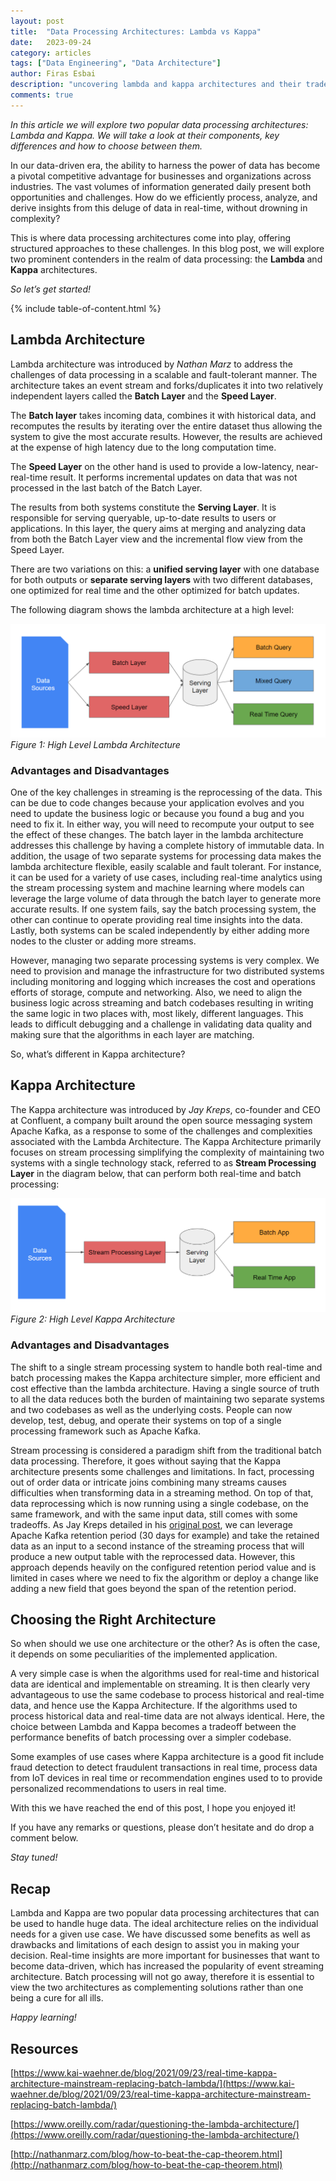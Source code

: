 ```yaml
---
layout: post
title:  "Data Processing Architectures: Lambda vs Kappa"
date:   2023-09-24
category: articles
tags: ["Data Engineering", "Data Architecture"]
author: Firas Esbai
description: "uncovering lambda and kappa architectures and their tradeoffs and use cases"
comments: true
---
```


*In this article we will explore two popular data processing architectures: Lambda and Kappa. We will take a look at their components, key differences and how to choose between them.*

In our data-driven era, the ability to harness the power of data has become a pivotal competitive advantage for businesses and organizations across industries. The vast volumes of information generated daily present both opportunities and challenges. How do we efficiently process, analyze, and derive insights from this deluge of data in real-time, without drowning in complexity?

This is where data processing architectures come into play, offering structured approaches to these challenges. In this blog post, we will explore two prominent contenders in the realm of data processing: the **Lambda** and **Kappa** architectures. 

*So let’s get started!*

{% include table-of-content.html %}

## Lambda Architecture ##

Lambda architecture was introduced by *Nathan Marz* to address the challenges of data processing in a scalable and fault-tolerant manner.
The architecture takes an event stream and forks/duplicates it into two relatively independent layers called the **Batch Layer** and the **Speed Layer**.

The **Batch layer** takes incoming data, combines it with historical data, and recomputes the results by iterating over the entire dataset thus allowing the system to give the most accurate results. However, the results are achieved at the expense of high latency due to the long computation time.

The **Speed Layer** on the other hand is used to provide a low-latency, near-real-time result. It performs incremental updates on data that was not processed in the last batch of the Batch Layer.

The results from both systems constitute the **Serving Layer**. It is responsible for serving queryable, up-to-date results to users or applications. In this layer, the query aims at merging and analyzing data from both the Batch Layer view and the incremental flow view from the Speed Layer.

There are two variations on this: a **unified serving layer** with one database for both outputs or **separate serving layers** with two different databases, one optimized for real time and the other optimized for batch updates. 

The following diagram shows the lambda architecture at a high level: 

![High Level Lambda Architecture](/assets/images/articles/16_lambda_architecture.png)
*Figure 1: High Level Lambda Architecture*

### Advantages and Disadvantages ###

One of the key challenges in streaming is the reprocessing of the data. This can be due to code changes because your application evolves and you need to update the business logic or because you found a bug and you need to fix it. In either way, you will need to recompute your output to see the effect of these changes. The batch layer in the lambda architecture addresses this challenge by having a complete history of immutable data. In addition, the usage of two separate systems for processing data makes the lambda architecture flexible, easily scalable and fault tolerant. For instance, it can be used for a variety of use cases, including real-time analytics using the stream processing system and machine learning where models can leverage the large volume of data through the batch layer to generate more accurate results. If one system fails, say the batch processing system, the other can continue to operate providing real time insights into the data. Lastly, both systems can be scaled independently by either adding more nodes to the cluster or adding more streams. 
 
However, managing two separate processing systems is very complex. We need to provision and manage the infrastructure for two distributed systems including monitoring and logging which increases the cost and operations efforts of storage, compute and networking. Also, we need to align the business logic across streaming and batch codebases resulting in writing the same logic in two places with, most likely, different languages. This leads to difficult debugging and a challenge in validating data quality and making sure that the algorithms in each layer are matching. 

So, what’s different in Kappa architecture?

## Kappa Architecture ##

The Kappa architecture was introduced by *Jay Kreps*, co-founder and CEO at Confluent, a company built around the open source messaging system Apache Kafka, as a response to some of the challenges and complexities associated with the Lambda Architecture. 
The Kappa Architecture primarily focuses on stream processing simplifying the complexity of maintaining two systems with a single technology stack, referred to as **Stream Processing Layer** in the diagram below, that can perform both real-time and batch processing: 

![High Level Kappa Architecture](/assets/images/articles/16_kappa_architecture.png)
*Figure 2: High Level Kappa Architecture*

### Advantages and Disadvantages ###

The shift to a single stream processing system to handle both real-time and batch processing makes the Kappa architecture simpler, more efficient and cost effective than the lambda architecture. Having a single source of truth to all the data reduces both the burden of maintaining two separate systems and two codebases as well as the underlying costs. People can now develop, test, debug, and operate their systems on top of a single processing framework such as Apache Kafka. 

Stream processing is considered a paradigm shift from the traditional batch data processing. Therefore, it goes without saying that the Kappa architecture presents some challenges and limitations. In fact, processing out of order data or intricate joins combining many streams causes difficulties when transforming data in a streaming method. On top of that, data reprocessing which is now running using a single codebase, on the same framework, and with the same input data, still comes with some tradeoffs. As Jay Kreps detailed in his 
[original post](https://www.oreilly.com/radar/questioning-the-lambda-architecture/), we can leverage Apache Kafka retention period (30 days for example) and take the retained data as an input to a second instance of the streaming process that will produce a new output table with the reprocessed data. However, this approach depends heavily on the configured retention period value and is limited in cases where we need to fix the algorithm or deploy a change like adding a new field that goes beyond the span of the retention period. 

## Choosing the Right Architecture  ##

So when should we use one architecture or the other? As is often the case, it depends on some peculiarities of the implemented application.

A very simple case is when the algorithms used for real-time and historical data are identical and implementable on streaming. It is then clearly very advantageous to use the same codebase to process historical and real-time data, and hence use the Kappa Architecture.
If the algorithms used to process historical data and real-time data are not always identical. Here, the choice between Lambda and Kappa becomes a tradeoff between the performance benefits of batch processing over a simpler codebase.

Some examples of use cases where Kappa architecture is a good fit include fraud detection to detect fraudulent transactions in real time, process data from IoT devices in real time or recommendation engines used to to provide personalized recommendations to users in real time. 


With this we have reached the end of this post, I hope you enjoyed it!

If you have any remarks or questions, please don’t hesitate and do drop a comment below.

*Stay tuned!* 

## Recap ##

Lambda and Kappa are two popular data processing architectures that can be used to handle huge data. The ideal architecture relies on the individual needs for a given use case. We have discussed some benefits as well as drawbacks and limitations of each design to assist you in making your decision. Real-time insights are more important for businesses that want to become data-driven, which has increased the popularity of event streaming architecture. Batch processing will not go away, therefore it is essential to view the two architectures as complementing solutions rather than one being a cure for all ills. 

*Happy learning!*

## Resources ##

[https://www.kai-waehner.de/blog/2021/09/23/real-time-kappa-architecture-mainstream-replacing-batch-lambda/](https://www.kai-waehner.de/blog/2021/09/23/real-time-kappa-architecture-mainstream-replacing-batch-lambda/)

[https://www.oreilly.com/radar/questioning-the-lambda-architecture/](https://www.oreilly.com/radar/questioning-the-lambda-architecture/)

[http://nathanmarz.com/blog/how-to-beat-the-cap-theorem.html](http://nathanmarz.com/blog/how-to-beat-the-cap-theorem.html)